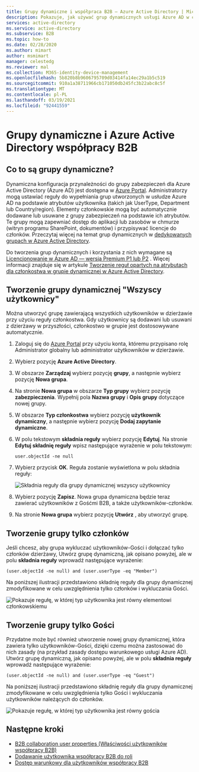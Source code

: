 ```yaml
---
title: Grupy dynamiczne i współpraca B2B — Azure Active Directory | Microsoft Docs
description: Pokazuje, jak używać grup dynamicznych usługi Azure AD w celu Azure Active Directory współpracy B2B
services: active-directory
ms.service: active-directory
ms.subservice: B2B
ms.topic: how-to
ms.date: 02/28/2020
ms.author: mimart
author: msmimart
manager: celestedg
ms.reviewer: mal
ms.collection: M365-identity-device-management
ms.openlocfilehash: 5b820b8b9606795709d03414fa14ec29a1b5c519
ms.sourcegitcommit: 910a1a38711966cb171050db245fc3b22abc8c5f
ms.translationtype: MT
ms.contentlocale: pl-PL
ms.lasthandoff: 03/19/2021
ms.locfileid: "92441559"
---
```

# <a name="dynamic-groups-and-azure-active-directory-b2b-collaboration"></a>Grupy dynamiczne i Azure Active Directory współpracy B2B

## <a name="what-are-dynamic-groups"></a>Co to są grupy dynamiczne?
Dynamiczna konfiguracja przynależności do grupy zabezpieczeń dla Azure Active Directory (Azure AD) jest dostępna w [Azure Portal](https://portal.azure.com). Administratorzy mogą ustawiać reguły do wypełniania grup utworzonych w usłudze Azure AD na podstawie atrybutów użytkownika (takich jak UserType, Department lub Country/region). Elementy członkowskie mogą być automatycznie dodawane lub usuwane z grupy zabezpieczeń na podstawie ich atrybutów. Te grupy mogą zapewniać dostęp do aplikacji lub zasobów w chmurze (witryn programu SharePoint, dokumentów) i przypisywać licencje do członków. Przeczytaj więcej na temat grup dynamicznych w [dedykowanych grupach w Azure Active Directory](../fundamentals/active-directory-groups-create-azure-portal.md).

Do tworzenia grup dynamicznych i korzystania z nich wymagane są [Licencjonowanie w Azure AD — wersja Premium P1 lub P2](https://azure.microsoft.com/pricing/details/active-directory/) . Więcej informacji znajduje się w artykule [Tworzenie reguł opartych na atrybutach dla członkostwa w grupie dynamicznej w Azure Active Directory](../enterprise-users/groups-dynamic-membership.md).

## <a name="creating-an-all-users-dynamic-group"></a>Tworzenie grupy dynamicznej "Wszyscy użytkownicy"
Można utworzyć grupę zawierającą wszystkich użytkowników w dzierżawie przy użyciu reguły członkostwa. Gdy użytkownicy są dodawani lub usuwani z dzierżawy w przyszłości, członkostwo w grupie jest dostosowywane automatycznie.

1. Zaloguj się do [Azure Portal](https://portal.azure.com) przy użyciu konta, któremu przypisano rolę Administrator globalny lub administrator użytkowników w dzierżawie.
1. Wybierz pozycję **Azure Active Directory**.
2. W obszarze **Zarządzaj** wybierz pozycję **grupy**, a następnie wybierz pozycję **Nowa grupa**.
1. Na stronie **Nowa grupa** w obszarze **Typ grupy** wybierz pozycję **zabezpieczenia**. Wypełnij pola **Nazwa grupy** i **Opis grupy** dotyczące nowej grupy. 
2. W obszarze **Typ członkostwa** wybierz pozycję **użytkownik dynamiczny**, a następnie wybierz pozycję **Dodaj zapytanie dynamiczne**. 
4. W polu tekstowym **składnia reguły** wybierz pozycję **Edytuj**. Na stronie **Edytuj składnię reguły** wpisz następujące wyrażenie w polu tekstowym:

   ```
   user.objectId -ne null
   ```
1. Wybierz przycisk **OK**. Reguła zostanie wyświetlona w polu składnia reguły:

   ![Składnia reguły dla grupy dynamicznej wszyscy użytkownicy](media/use-dynamic-groups/all-user-rule-syntax.png)

1.  Wybierz pozycję **Zapisz**. Nowa grupa dynamiczna będzie teraz zawierać użytkowników z Gośćmi B2B, a także użytkowników-członków.


1. Na stronie **Nowa grupa** wybierz pozycję **Utwórz** , aby utworzyć grupę.

## <a name="creating-a-group-of-members-only"></a>Tworzenie grupy tylko członków

Jeśli chcesz, aby grupa wykluczać użytkowników-Gości i dołączać tylko członków dzierżawy, Utwórz grupę dynamiczną, jak opisano powyżej, ale w polu **składnia reguły** wprowadź następujące wyrażenie:

```
(user.objectId -ne null) and (user.userType -eq "Member")
```

Na poniższej ilustracji przedstawiono składnię reguły dla grupy dynamicznej zmodyfikowane w celu uwzględnienia tylko członków i wykluczania Gości.

![Pokazuje regułę, w której typ użytkownika jest równy elementowi członkowskiemu](media/use-dynamic-groups/all-member-user-rule-syntax.png)

## <a name="creating-a-group-of-guests-only"></a>Tworzenie grupy tylko Gości

Przydatne może być również utworzenie nowej grupy dynamicznej, która zawiera tylko użytkowników-Gości, dzięki czemu można zastosować do nich zasady (na przykład zasady dostępu warunkowego usługi Azure AD). Utwórz grupę dynamiczną, jak opisano powyżej, ale w polu **składnia reguły** wprowadź następujące wyrażenie:

```
(user.objectId -ne null) and (user.userType -eq "Guest")
```

Na poniższej ilustracji przedstawiono składnię reguły dla grupy dynamicznej zmodyfikowane w celu uwzględnienia tylko Gości i wykluczania użytkowników należących do członków.

![Pokazuje regułę, w której typ użytkownika jest równy gościa](media/use-dynamic-groups/all-guest-user-rule-syntax.png)

## <a name="next-steps"></a>Następne kroki

- [B2B collaboration user properties (Właściwości użytkowników współpracy B2B)](user-properties.md)
- [Dodawanie użytkownika współpracy B2B do roli](add-guest-to-role.md)
- [Dostęp warunkowy dla użytkowników współpracy B2B](conditional-access.md)